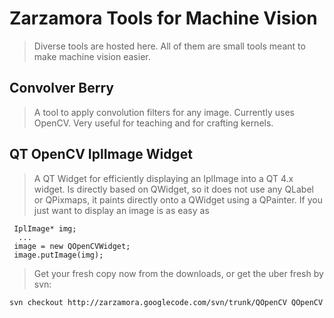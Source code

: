 # Zarzamora Tools for Machine Vision #
> Diverse tools are hosted here. All of them are small tools meant to make machine vision easier.

## Convolver Berry ##
> A tool to apply convolution filters for any image. Currently uses OpenCV. Very useful for teaching and for crafting kernels.

## QT OpenCV IplImage Widget ##

> A QT Widget for efficiently displaying an IplImage into a QT 4.x widget. Is directly based on QWidget, so it does not use any QLabel or QPixmaps, it paints directly onto a QWidget using a QPainter. If you just want to display an image is as easy as
```
 IplImage* img;
  ...
 image = new QOpenCVWidget;
 image.putImage(img);
```

> Get your fresh copy now from the downloads, or get the uber fresh by svn:
```
svn checkout http://zarzamora.googlecode.com/svn/trunk/QOpenCV QOpenCV  
```